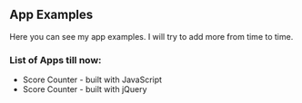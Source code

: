 ## App Examples

Here you can see my app examples. I will try to add more from time to time.

### List of Apps till now:

* Score Counter - built with JavaScript
* Score Counter - built with jQuery